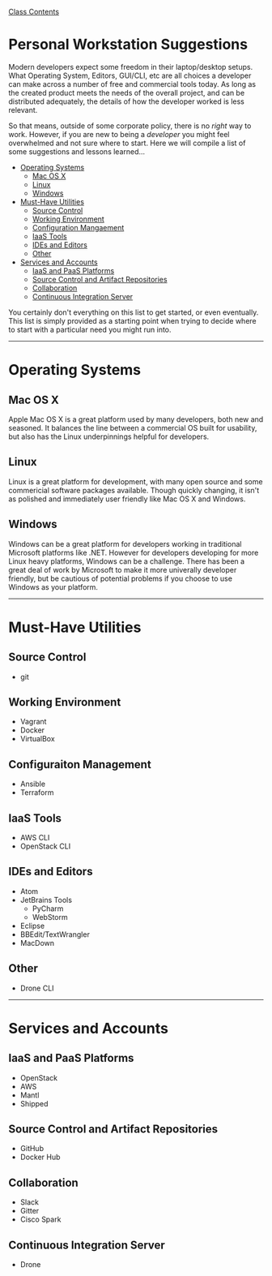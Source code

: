 [Class Contents](README.md)

# Personal Workstation Suggestions 

Modern developers expect some freedom in their laptop/desktop setups.  What Operating System, Editors, GUI/CLI, etc are all choices a developer can make across a number of free and commercial tools today.  As long as the created product meets the needs of the overall project, and can be distributed adequately, the details of how the developer worked is less relevant.  

So that means, outside of some corporate policy, there is no _right_ way to work.  However, if you are new to being a _developer_ you might feel overwhelmed and not sure where to start.  Here we will compile a list of some suggestions and lessons learned... 

* [Operating Systems](#operating-systems)
	* [Mac OS X](#mac-os-x)
	* [Linux](#linux)
	* [Windows](#windows)
* [Must-Have Utilities](#must-have-utilities)
	* [Source Control](#source-control)
	* [Working Environment](#working-environment)
	* [Configuration Mangaement](#configuration-management)
	* [IaaS Tools](#iaas-tools)
	* [IDEs and Editors](#ides-and-editors)
	* [Other](#other)
* [Services and Accounts](#services-and-accounts)
	* [IaaS and PaaS Platforms](#iaas-and-paas-platforms)
	* [Source Control and Artifact Repositories](#source-control-and-artifact-repositories)
	* [Collaboration](#collaboration)
	* [Continuous Integration Server](#continuous-integration-server)

You certainly don't everything on this list to get started, or even eventually.  This list is simply provided as a starting point when trying to decide where to start with a particular need you might run into.  

---
# Operating Systems 

## Mac OS X 
Apple Mac OS X is a great platform used by many developers, both new and seasoned.  It balances the line between a commercial OS built for usability, but also has the Linux underpinnings helpful for developers.  

## Linux
Linux is a great platform for development, with many open source and some commericial software packages available.  Though quickly changing, it isn't as polished and immediately user friendly like Mac OS X and Windows.  

## Windows
Windows can be a great platform for developers working in traditional Microsoft platforms like .NET.  However for developers developing for more Linux heavy platforms, Windows can be a challenge.  There has been a great deal of work by Microsoft to make it more univerally developer friendly, but be cautious of potential problems if you choose to use Windows as your platform.  

---
# Must-Have Utilities 

## Source Control

* git

## Working Environment 

* Vagrant
* Docker
* VirtualBox

## Configuraiton Management 

* Ansible
* Terraform

## IaaS Tools 

* AWS CLI
* OpenStack CLI

## IDEs and Editors

* Atom 
* JetBrains Tools 
	* PyCharm
	* WebStorm
* Eclipse
* BBEdit/TextWrangler
* MacDown

## Other

* Drone CLI

---
# Services and Accounts

## IaaS and PaaS Platforms

* OpenStack
* AWS 
* Mantl
* Shipped

## Source Control and Artifact Repositories

* GitHub
* Docker Hub

## Collaboration

* Slack
* Gitter
* Cisco Spark

## Continuous Integration Server

* Drone